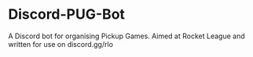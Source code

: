 # Discord-PUG-Bot
A Discord bot for organising Pickup Games. Aimed at Rocket League and written  for use on discord.gg/rlo
